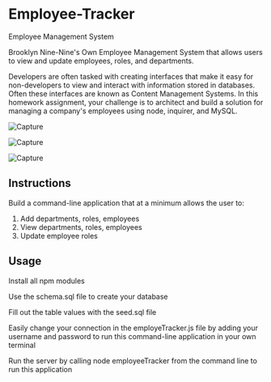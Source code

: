 # Employee-Tracker
Employee Management System

Brooklyn Nine-Nine's Own Employee Management System that allows users to view and update employees, roles, and departments.

Developers are often tasked with creating interfaces that make it easy for non-developers to view and interact with information stored in databases. Often these interfaces are known as Content Management Systems. In this homework assignment, your challenge is to architect and build a solution for managing a company's employees using node, inquirer, and MySQL.

![Capture](https://user-images.githubusercontent.com/56567819/73513284-94541700-43b2-11ea-9144-60a645a9dcb5.PNG)

![Capture](https://user-images.githubusercontent.com/56567819/73513326-ad5cc800-43b2-11ea-8032-333c05554779.PNG)

![Capture](https://user-images.githubusercontent.com/56567819/73513362-ce251d80-43b2-11ea-90c2-5e257e1581ca.PNG)

## Instructions

Build a command-line application that at a minimum allows the user to:

1. Add departments, roles, employees
2. View departments, roles, employees
3. Update employee roles

## Usage

Install all npm modules

Use the schema.sql file to create your database

Fill out the table values with the seed.sql file 

Easily change your connection in the employeTracker.js file by adding your username and password to run this command-line application in your own terminal

Run the server by calling node employeeTracker from the command line to run this application